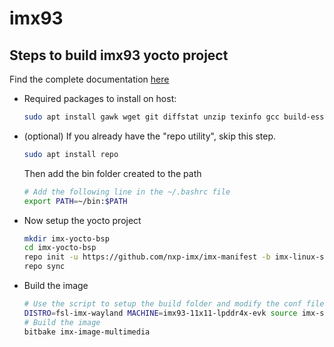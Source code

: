 # imx93



## Steps to build imx93 yocto project

Find the complete documentation [here](https://www.nxp.com/docs/en/user-guide/IMX_YOCTO_PROJECT_USERS_GUIDE.pdf)

- Required packages to install on host:
  ```bash
  sudo apt install gawk wget git diffstat unzip texinfo gcc build-essential chrpath socat cpio python3 python3-pip xz-utils debianutils iputils-ping python3-git python3-jinja2 python3-subunit zstd liblz4-tool file locales libacl1
  ```

- (optional) If you already have the "repo utility", skip this step.
  ```bash
  sudo apt install repo  
  ```

  Then add the bin folder created to the path
  ```bash
  # Add the following line in the ~/.bashrc file
  export PATH=~/bin:$PATH
  ```

- Now setup the yocto project
  ```bash
  mkdir imx-yocto-bsp
  cd imx-yocto-bsp
  repo init -u https://github.com/nxp-imx/imx-manifest -b imx-linux-scarthgap -m imx-6.6.23-2.0.0.xml
  repo sync
  ```

- Build the image
  ```bash
  # Use the script to setup the build folder and modify the conf files
  DISTRO=fsl-imx-wayland MACHINE=imx93-11x11-lpddr4x-evk source imx-setup-release.sh -b build-media
  # Build the image
  bitbake imx-image-multimedia
  ```

  
